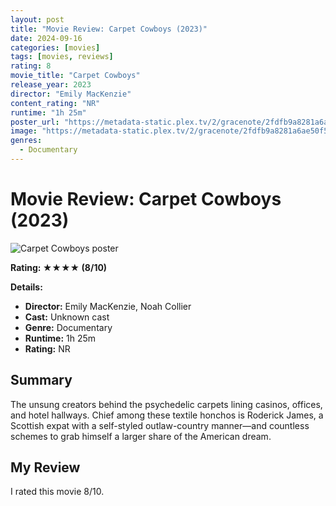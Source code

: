 ```yaml
---
layout: post
title: "Movie Review: Carpet Cowboys (2023)"
date: 2024-09-16
categories: [movies]
tags: [movies, reviews]
rating: 8
movie_title: "Carpet Cowboys"
release_year: 2023
director: "Emily MacKenzie"
content_rating: "NR"
runtime: "1h 25m"
poster_url: "https://metadata-static.plex.tv/2/gracenote/2fdfb9a8281a6ae50f54b4956c518cc0.jpg"
image: "https://metadata-static.plex.tv/2/gracenote/2fdfb9a8281a6ae50f54b4956c518cc0.jpg"
genres: 
  - Documentary
---
```


# Movie Review: Carpet Cowboys (2023)


<div class="movie-poster">
  <img src="https://metadata-static.plex.tv/2/gracenote/2fdfb9a8281a6ae50f54b4956c518cc0.jpg" alt="Carpet Cowboys poster" />
</div>


**Rating: ★★★★ (8/10)**



**Details:**
- **Director:** Emily MacKenzie, Noah Collier
- **Cast:** Unknown cast
- **Genre:** Documentary
- **Runtime:** 1h 25m
- **Rating:** NR

## Summary

The unsung creators behind the psychedelic carpets lining casinos, offices, and hotel hallways. Chief among these textile honchos is Roderick James, a Scottish expat with a self-styled outlaw-country manner—and countless schemes to grab himself a larger share of the American dream.

## My Review

I rated this movie 8/10.



